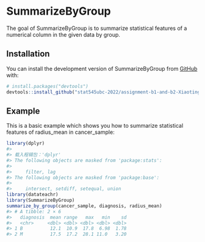 
<!-- README.md is generated from README.Rmd. Please edit that file -->

# SummarizeByGroup

<!-- badges: start -->
<!-- badges: end -->

The goal of SummarizeByGroup is to summarize statistical features of a
numerical column in the given data by group.

## Installation

You can install the development version of SummarizeByGroup from
[GitHub](https://github.com/) with:

``` r
# install.packages("devtools")
devtools::install_github("stat545ubc-2022/assignment-b1-and-b2-Xiaoting718")
```

## Example

This is a basic example which shows you how to summarize statistical
features of radius_mean in cancer_sample:

``` r
library(dplyr)
#> 
#> 载入程辑包：'dplyr'
#> The following objects are masked from 'package:stats':
#> 
#>     filter, lag
#> The following objects are masked from 'package:base':
#> 
#>     intersect, setdiff, setequal, union
library(datateachr)
library(SummarizeByGroup)
summarize_by_group(cancer_sample, diagnosis, radius_mean)
#> # A tibble: 2 × 6
#>   diagnosis  mean range   max   min    sd
#>   <chr>     <dbl> <dbl> <dbl> <dbl> <dbl>
#> 1 B          12.1  10.9  17.8  6.98  1.78
#> 2 M          17.5  17.2  28.1 11.0   3.20
```
